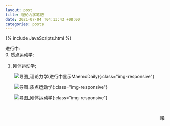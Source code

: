 ```yaml
---
layout: post
title: 理论力学笔记
date: 2021-07-04 T04:13:43 +08:00
categories: posts
---
```


{% include JavaScripts.html %}

进行中:  
0. 质点运动学;  
1. 刚体运动学;  

&emsp;&emsp;![导图_理论力学(进行中显示MaemoDaily)](/include/MaemoDaily/Latest.jpg){:class="img-responsive"}  

&emsp;&emsp;![导图_质点运动学](/include/TMC/0.质点运动学.png){:class="img-responsive"}  

&emsp;&emsp;![导图_刚体运动学](/include/TMC/1.刚体运动学.png){:class="img-responsive"}  

&emsp;&emsp;
<p align="right">曦</p>
